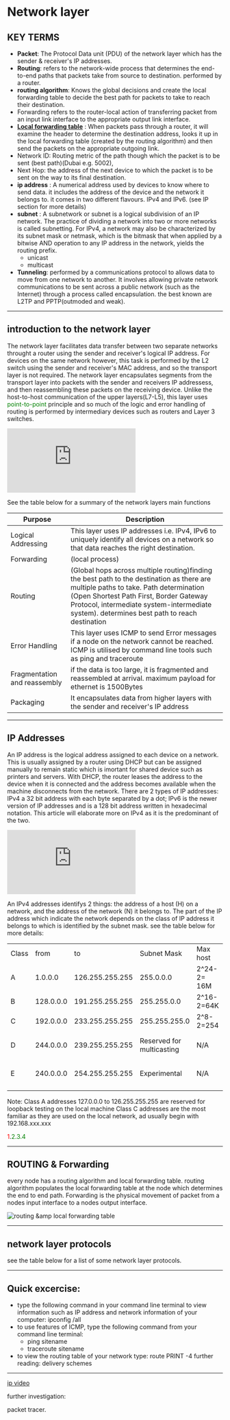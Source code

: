 <script src="formatter_old.js"></script>
<link rel="stylesheet" type="text/css" href="style.css">

# Network layer

## KEY TERMS

- <b>Packet</b>:  The Protocol Data unit (PDU) of the network layer which has the sender &amp; receiver's IP addresses.
- <b>Routing</b>: refers to the network-wide process that determines the end-to-end paths that packets take from source to destination. performed by a router.
- <b>routing algorithm</b>: Knows the global decisions and create the local forwarding table to decide the best path for packets to take to reach their destination. 
- Forwarding refers to the router-local action of transferring packet from an input link interface to the appropriate output link interface.
- <b>[Local forwarding table](https://www.youtube.com/watch?v=QR4JHXaz7ss)</b> : When packets pass through a router, it will examine the header to determine the destination address, looks it up in the local forwarding table (created by the routing algorithm) and then send the packets on the appropriate outgoing link. 
- Network ID: Routing metric of the path though which the packet is to be sent (best path)(Dubai e.g. 5002),
- Next Hop: the address of the next device to which the packet is to be sent on the way to its final destination.
- <b>ip address</b> : A numerical address used by devices to know where to send data. it includes the address of the device and the network it belongs to. it comes in two different flavours. IPv4 and IPv6. (see IP section for more details)
- <b>subnet</b> : A subnetwork or subnet is a logical subdivision of an IP network. The practice of dividing a network into two or more networks is called subnetting. For IPv4, a network may also be characterized by its subnet mask or netmask, which is the bitmask that when applied by a bitwise AND operation to any IP address in the network, yields the routing prefix.
    - unicast
    - multicast
- <b>Tunneling</b>: performed by a communications protocol to allows data to move from one network to another. It involves allowing private network communications to be sent across a public network (such as the Internet) through a process called encapsulation. the best known are L2TP and PPTP(outmoded and weak).
  
---

## introduction to the network layer

The network layer facilitates data transfer between two separate networks throught a router using the sender and receiver's logical IP address. For devices on the same network however, this task is performed by the L2 switch using the sender and receiver's MAC address, and so the transport layer is not required. The network layer encapsulates segments from  the transport layer into packets with the sender and receivers IP addressess, and then reassembling these packets on the receiving device. Unlike the host-to-host communication of the upper layers(L7-L5), this layer uses <span style="color:green">point-to-point</span> principle and so much of the logic and error handling of routing is performed by intermediary devices such as routers and Layer 3 switches. 


<span style="display:none">handles Routing of data. after data has arrived, each frame is examined to see if the data has reached its ultimate target. it recieves outgoing and incomming transmissions and ensures that it reaches the right target. for IP addressses this is achieved through ARP. Internet Protocol (IP) address is the adddress of your computer over a network. 
</span>


<embed src="https://www.youtube.com/embed/dNInnvmRivI">

See the table below for a summary of the network layers main functions 

<table>
<thead>
    <tr>
        <th>Purpose</th>
        <th>Description</th>
    </tr>
</thead>      
<tbody><tr>
    <td>Logical Addressing</td> 
    <td>This layer uses IP addresses i.e.  IPv4, IPv6 to uniquely identify all devices on a network so that data reaches the right destination.  </td>
</tr>
    <tr>
        <td>Forwarding</td> 
        <td>(local process)</td>
    </tr>
    <tr>
        <td>Routing</td> 
        <td> (Global hops across multiple routing)finding the best path to the destination as there are multiple paths to take.  Path determination (Open Shortest Path First, Border Gateway Protocol, intermediate system-intermediate system). determines best path to reach destination</td>
    </tr>
    <tr>
        <td>Error Handling</td>
        <td>This layer uses ICMP  to send Error messages if a node on the network cannot be reached. ICMP is  utilised by command line tools such as ping and traceroute</td>
    </tr>    
    <tr>
        <td>Fragmentation and reassembly</td>
        <td> if the data is too large, it is fragmented and reassembled at arrival. maximum payload for ethernet is 1500Bytes</td>
    </tr>
    <tr>
        <td>Packaging</td>
        <td>It encapsulates data from higher layers with the sender and receiver's IP address</td>
    </tr>
    
</tbody>
</table>

---


## IP Addresses

<span style="display:none">In this tutorial for beginners I discuss the structure of the IPv6 address, the network portion, the interface ID, and the network prefix. The function of the different types of IPv6 addresses: global unicast, link-local, unique local, and anycast. How SLAAC works in IPv6 address auto-configuration along with EUI-64 to auto-configure the interface-id. The role of ICMPv6 in router and neighbor solicitation and advertisement (RS, RA, NS, NA). I also go over IPv6 addresses that are important to know like IPv6 all routes default gateway, loopback, and multicast addresses like the all solicited nodes multicast address
</span>

An IP address is the logical address assigned to each device on a network. This is usually assigned by a router using DHCP but can be assigned manually to remain static which is imortant for shared device such as printers and servers. With DHCP, the router leases the address to the device when it is connected and the address becomes available when the machine disconnects from the network. There are 2 types of IP addresses: IPv4 a 32 bit address with each byte separated by a dot; IPv6 is the newer version of IP addresses and is a 128 bit address written in hexadecimal notation. This article will elaborate more on IPv4 as it is the predominant of the two.


<embed src="https://www.youtube.com/embed/7_-qWlvQQtY"></embed>

<!-- [vid](https://www.youtube.com/watch?v=v8aYhOxZuNg) -->
An IPv4 addresses identifys 2 things: the address of a host (H) on a network, and the address of the network (N) it belongs to. The part of the IP address which indicate the network depends on the class of IP address it belongs to which is identified by the subnet mask. see the table below for more details:

<table border="0" cellpadding="0" cellspacing="0">
 <colgroup><col>
 <col width="200px">
 <col>
 <col>
 <col>
 <col>
 <col>
 <col>
 <col>
 </colgroup><tbody><tr>
  <td>Class</td>
  <td>from</td>
  <td>to<span>&nbsp;</span></td>
  <td>Subnet Mask</td>
  <td>Max host</td>
  <td>No of networks</td>
  <td>Organisation</td>
  <td>first bit pattern</td>
  <td>Network/Host portion</td>
 </tr>
 <tr>
  <td>A</td>
  <td>1.0.0.0<span>&nbsp;</span></td>
  <td>126.255.255.255</td>
  <td>255.0.0.0</td>
  <td>2^24-2= 16M<span>&nbsp;</span></td>
  <td>2^7=128</td>
  <td>Large</td>
  <td>0xxxxxxx</td>
  <td>N.H.H.H</td>
 </tr>
 <tr>
  <td>B</td>
  <td>128.0.0.0</td>
  <td>191.255.255.255</td>
  <td>255.255.0.0</td>
  <td>2^16-2=64K</td>
  <td>2^14=16000</td>
  <td>Mid size</td>
  <td>10xxxxxx</td>
  <td>N.N.H.H</td>
 </tr>
 <tr>
  <td>C</td>
  <td>192.0.0.0</td>
  <td>233.255.255.255</td>
  <td>255.255.255.0</td>
  <td>2^8-2=254</td>
  <td>2^21=2M</td>
  <td>small</td>
  <td>110xxxxx</td>
  <td>N.N.N.H</td>
 </tr>
 <tr>
  <td>D</td>
  <td>244.0.0.0</td>
  <td>239.255.255.255</td>
  <td>Reserved for multicasting</td>
  <td>N/A</td>
  <td>reserved for multicast groups</td>
  <td>N/A</td>
  <td>1110xxxx</td>
  <td>N/A</td>
 </tr>
 <tr>
  <td>E</td>
  <td>240.0.0.0</td>
  <td>254.255.255.255</td>
  <td>Experimental</td>
  <td>N/A</td>
  <td>reserved for research and
  development</td>
  <td>future use</td>
  <td>1111xxxx</td>
  <td>N/A</td>
 </tr>
 <tr>
  <td colspan="9"></td>
 </tr>
</tbody></table>

Note: Class A addresses 127.0.0.0 to 126.255.255.255 are reserved for loopback testing on the local machine
Class C addresses are the most familiar as they are used on the local network, ad usually begin with 192.168.xxx.xxx

<span style="color:red">1</span>.<span style="color:green">2.3.4</span>

---

## ROUTING &amp; Forwarding

every node has a routing algorithm and local forwarding table.
routing algorithm populates the local forwarding table at the node which determines the end to end path. Forwarding is the physical movement of packet from a nodes input interface to a nodes output interface.


![routing &amp local forwarding table](https://slideplayer.com/slide/16427581/96/images/3/Interplay+between+routing+and+forwarding.jpg)


---


## network layer protocols

see the table below for a list of some network layer protocols.

<div id="l3-protocols" class="interactive-protocols flex flex--column"></div>

<table style="display:none" border="0" cellpadding="0" cellspacing="0">
 <colgroup>
  <col span="2">
  <col>
  <col span="3">
 </colgroup>
 <tbody>
  <tr>
    <td>Meaning</td>
    <td>Acronym</td>
    <td>Description</td>
    <td>IP</td>
    <td>Category</td>
    <td>Algorithm</td>
 </tr>
 <tr>
  <td>internet Group Management Protocol</td>
  <td>IGMP</td>
  <td>Management Protocol (IGMP) is a
  communications protocol used by hosts and adjacent routers on IPv4 networks
  to establish multicast group memberships. IGMP is an integral part of IP
  multicast and allows the network to direct multicast transmissions only to
  hosts that have requested them.<br>
    <br>
    IGMP can be used for one-to-many networking applications such as online
  streaming video and gaming, and allows more efficient use of resources when
  supporting these types of applications.<br>
    <br>
    version 1,2,3. 2 is current standard. Has a quwry 224.0.0.1 message,
  membership report message 22<font>4.0.0.2</font><font>and leave message. Ip datagram has an ip header(20 bytes and an
  igmp message( 8 bytes/32 bits) which includes type(8bit): membership query,
  membership report and leave; max response time(8bit) only used by membership
  query, and checksum(16 bits) determines the entire payload of the datagram.</font></td>
  <td>224.0.0.1</td>
  <td></td>
  <td></td>
 </tr>
 <tr>
  <td>Protocol
  Independent Multicast</td>
  <td>PIM</td>
  <td>ppim doesnt care if youre using
  rip or ospf. Optimal tree. Prune and graft in dense mode, occures every three
  minutes affects performance. Sparse mode uses shared distribution tree using
  a rendevous point. Protocol-Independent Multicast (PIM) is a family of
  multicast routing protocols for Internet Protocol (IP) networks that provide
  one-to-many and many-to-many distribution of data over a LAN, WAN or the
  Internet. It is termed protocol-independent because PIM does not include its
  own topology discovery mechanism, but instead uses routing information
  supplied by other routing protocols.<span>&nbsp;&nbsp;
  </span>PIM does not build its own routing tables. PIM uses the unicast
  routing table for reverse path forwarding.[1]:56–57. PIM-SM is commonly used
  in IPTV systems for routing multicast streams between VLANs, Subnets or local
  area networks.[4]</td>
  <td></td>
  <td></td>
  <td></td>
 </tr>
 <tr>
  <td>Enhanced
  Interior Gateway routing Protocol</td>
  <td>EIGRP</td>
  <td>For cisco routers, each router
  only knows about its neighbour and isnt aware of global. Neighbours exchange
  routing information. Establish connections by sending a hello message sent
  every 5 seconds. Hold timer is time allowed for a response (15 seconds). Uses
  RTP not TCP/UDP. Unlike other well known routing protocols, such as RIP,
  EIGRP only sends incremental updates, reducing the workload on the router and
  the amount of data that needs to be transmitted. In addition to the routing
  table, EIGRP uses the following tables to store information:<br>
    <br>
    Neighbor Table: The neighbor table keeps a record of the IP addresses of
  routers that have a direct physical connection with this router. Routers that
  are connected to this router indirectly, through another router, are not
  recorded in this table as they are not considered neighbors.<br>
    Topology Table: The topology table stores routes that it has learned from
  neighbor routing tables. Unlike a routing table, the topology table does not
  store all routes, but only routes that have been determined by EIGRP. The
  topology table also records the metrics for each of the listed EIGRP routes,
  the feasible successor and the successors. Routes in the topology table are
  marked as "passive" or "active". Passive indicates that
  EIGRP has determined the path for the specific route and has finished
  processing. Active indicates that EIGRP is still trying to calculate the best
  path for the specific route. Routes in the topology table are not usable by
  the router until they are inserted into the routing table. The topology table
  is never used by the router to forward traffic. Routes in the topology table
  will not be inserted into the routing table if they are active, are a
  feasible successor, or have a higher administrative distance than an
  equivalent path.[2]<br>
    Information in the topology table may be inserted into the router's routing
  table and can then be used to forward traffic. EIGRP supports the following
  features:[3]<br>
    <br>
    Support for Classless Inter-Domain Routing (CIDR) and variable length
  subnet masking. Routes are not summarized at the classful network boundary
  unless auto summary is enabled.<br>
    Support for load balancing on parallel links between sites.<br>
    The ability to use different authentication passwords at different
  times.<br>
    MD5 and SHA-2 authentication between two routers.<br>
    Sends topology changes, rather than sending the entire routing table when a
  route is changed.<br>
    Periodically checks if a route is available, and propagates routing changes
  to neighboring routers if any changes have occurred.<br>
    Runs separate routing processes for Internet Protocol (IP), IPv6, IPX and
  AppleTalk, through the use of protocol-dependent modules (PDMs).<br>
    Backwards compatibility with the IGRP routing protocols.[4].<br>
    Cisco Systems now classifies EIGRP as a distance vector routing protocol,
  but it is normally said to be a hybrid routing protocol.[4][9] While EIGRP is
  an advanced routing protocol that combines many of the features of both
  link-state and distance-vector routing protocols, EIGRP's DUAL algorithm
  contains many features which make it more of a distance vector routing
  protocol than a link-state routing protocol.[9][10]<span>&nbsp;</span></td>
  <td>224.0.0.10</td>
  <td>distance vector</td>
  <td></td>
 </tr>
 <tr>
  <td>Router
  Information Protocol</td>
  <td>RIP</td>
  <td>Determines best path by number
  of hops. Not always optimal disregards otherfactors such as network traffic
  bandwith. Load balanced when two paths are the same distance. It is a
  classful protocol so doesnt support Variable LAN Subnet Mask (VLSM). broadcast
  update every 30 seconds. 120 Administrative Distance (AD). maximum of 15 hops
  anymore is unreachable. Information Protocol (RIP) is one of the oldest
  distance-vector routing protocols which employs the hop count as a routing
  metric. RIP prevents routing loops by implementing a limit on the number of
  hops allowed in a path from source to destination. The largest number of hops
  allowed for RIP is 15, which limits the size of networks that RIP can
  support.<br>
    <br>
    RIP implements the split horizon, route poisoning and holddown mechanisms
  to prevent incorrect routing information from being propagated.<span>&nbsp; </span>Bellman–Ford algorithm and the
  Ford–Fulkerson algorithm distant-vector routing protocols started to be
  implemented from 1969 onwards in data networks such as the ARPANET and
  CYCLADES.</td>
  <td>224.0.0.9</td>
  <td>distance vector</td>
  <td>Bellman-ford</td>
 </tr>
 <tr>
  <td>Open
  Shrotest path First</td>
  <td>OSPF</td>
  <td>sever factors determine best
  path including: category of routing protocol. Adminsistrative distance,
  metric calculatin, timer, load balancing. Etc. Quick to converge but cant
  handle many routes. Each router has the same picture of the network as each
  other. this is done with LSA (Link State Advertisements)<span>&nbsp; </span>keeping it in an LSDB (Database), routers
  exchange their LSDB. Each ahas a RID (Router ID, usually an ip address, can
  be set manually or automatically)</td>
  <td>224.0.0.5</td>
  <td>link state</td>
  <td>Dijkstra</td>
 </tr>
 <tr>
  <td></td>
  <td>IS-IS</td>
  <td></td>
  <td></td>
  <td>link state</td>
  <td></td>
 </tr>
 <tr>
  <td>reverse
  path forwarding</td>
  <td>RPF</td>
  <td>distribution tree: source
  distribituion tree, and shared distributuion tree. ( see PIM)</td>
  <td></td>
  <td></td>
  <td></td>
 </tr>
 <tr>
  <td>Link
  State Advertisment</td>
  <td>LSA</td>
  <td></td>
  <td></td>
  <td></td>
  <td></td>
 </tr>
 <tr>
  <td>Border
  Gateway Protocol</td>
  <td>BGP</td>
  <td>uses TCP, port 179. router to
  router communication. How routers in autonomous systems (AS) communicate. How
  the exchange information and what to do with packets determine best path. The
  glue which connects service providers and ISPs. Supoports 250,000 routes and
  growing. it is now in version 4. it is optimised for scalability rather than
  convergence time. it only has 4 messages: open; keep alive; update;
  notification and has 6 protocols uses tcp on port 179</td>
  <td></td>
  <td></td>
  <td></td>
 </tr>
 <tr>
  <td>Internet Protocol
  Version 4</td>
  <td>IPv4</td>
  <td>An IPv4 address is a 32-bit numeric
  address written in decimal as four numbers separated by a dot. Each number
  can range between 0 to 255. There are four classes of IP addresses. e.g.
  192.168.1.1</td>
  <td colspan="3"></td>
 </tr>
 <tr>
  <td>Internet
  Protocol Version 6</td>
  <td>IPv6</td>
  <td>Ipv6 was
  introduced due to the limited number of IPv4 addresses. It is a 128 bits
  written in hexadecimal number consisting of 32 hexadecimal numbers.
  e.g.&nbsp;<font>FDA3:BBCC:DCEE:0:6166:283F:29EA:5293:</font><font>&nbsp;These numbers are grouped in 4's giving 8 groups or
  blocks. There is over 340 undecillion ipv6 addresses available.</font></td>
  <td colspan="3"></td>
 </tr>
 <tr>
  <td>ATM</td>
  <td>Asynchronous
  Transfer Mode</td>
  <td>A
  telecommunications standard for digital transmission of multiple types of
  traffic, including telephony (voice), data, and video signals in one network
  without the use of separate overlay networks.</td>
  <td colspan="3"></td>
 </tr>
 <tr>
  <td>Internet
  Control message protocol</td>
  <td>ICMP</td>
  <td>ICMP is used by
  network devices, including routers to send error messages and operational
  information indicating, for example, that a request service is not available
  or that a host or router could not be reached. Unlike TCP and UDP, ICMP isnt
  typically used to exchange data between systems nor is it employed by
  end-user network applications with the exception of ping and traceroute</td>
  <td colspan="3"></td>
 </tr>
 <tr>
  <td>Internet
  Group Messaging Protocol</td>
  <td>IGMP/v6</td>
  <td>IGMP is a
  communications protocol used by hosts and adjacent routers on IPv4 networks
  to establish multicast group memberships only to hosts that have requested
  them. IGMP can be used for one-to-many networking applications such as online
  streaming video and gaming, and allows more efficient use of resources. For
  IPv6 networks, this is handled by Multicast Listener Discovery (MLD) which is
  a part of ICMPv6</td>
  <td colspan="3"></td>
 </tr>
 <tr>
  <td>Protocol
  Independent Multicast</td>
  <td>PIM</td>
  <td>After a host has
  sent a multicast request with ICMP to the local router, PIM is then used
  between the local and remote multicast routers, to direct multicast traffic
  from hosts sending multicasts to hosts that have registered through IGMP to
  receive them.</td>
  <td colspan="3"></td>
 </tr>
 <tr>
  <td>L2TP</td>
  <td>Layer 2 Tunneling
  Protocol</td>
  <td>A tunneling
  protocol used to support virtual private networks (VPNs) or as part of the
  delivery of services by ISPs. It encrypts its own control messages (using an
  optional pre-shared secret), and does not provide any encryption or
  confidentiality of content by itself. Rather, it provides a tunnel for Layer
  2 (which may be encrypted), and the tunnel itself may be passed over a Layer
  3 encryption protocol such as IPsec [1]</td>
  <td colspan="3"></td>
 </tr>
</tbody></table>

<table style="display:none">
    <thead>
    <tr>
        <th>Protocol</th>
        <th>Acronym</th>
        <th>Description</th>
    </tr>
</thead>
    <tbody>
        <tr>
            <td>Internet Protocol Version 4</td>
            <td>IPv4</td>
            <td>An IPv4 address is a 32-bit numeric address written in decimal as four numbers separated by a dot. Each number can range between  0 to 255. There are four classes of IP addresses. e.g. 192.168.1.1</td>
        </tr>   
<tr>
            <td>Internet Protocol Version 6</td>
            <td>IPv6</td>
            <td>Ipv6 was introduced due to the limited number of IPv4 addresses. It is a 128 bits written in hexadecimal number consisting of 32 hexadecimal numbers. e.g. <span style="color:green">FDA3:BBCC:DCEE:0:6166:283F:29EA:5293:</span> These numbers are grouped in 4's giving 8 groups or blocks. There is over 340 undecillion ipv6 addresses available.    
</td>
        </tr>   
        <tr>    
            <td>ATM</td>
            <td>Asynchronous Transfer Mode</td>
            <td> A telecommunications standard for digital transmission of multiple types of traffic, including telephony (voice), data, and video signals in one network without the use of separate overlay networks.</td>
        </tr>   
        <tr>    
            <td>Internet Control message protocol</td>
            <td>ICMP</td>
            <td>ICMP is used by network devices, including routers to send error messages and operational information indicating, for example, that a request service is not available or that a host or router could not be reached. Unlike TCP and UDP, ICMP isnt typically used to exchange data between systems nor is it employed by end-user network applications with the exception of ping and traceroute</td>
        </tr>   
        <tr>    
            <td>Internet Group Messaging Protocol</td>
            <td>IGMP/v6</td>
            <td>IGMP is a communications protocol used by hosts and adjacent routers on IPv4 networks to establish multicast group memberships only to hosts that have requested them. IGMP can be used for one-to-many networking applications such as online streaming video and gaming, and allows more efficient use of resources. For IPv6 networks, this is handled by Multicast Listener Discovery (MLD) which is a part of ICMPv6  <span style="display:none"> IGMP is used by hosts and adjacent routers on IPv4 networks to establish multicast group memberships... That is IGMP will be within the local multicast router and the end host client... then to cross the L3 boundary (eg. a router) protocol like Protocol Independent Multicast (PIM) is then used between the local and remote multicast routers, to direct multicast traffic from the multicast server to many multicast clients.</span></td>
        </tr>   
        <tr>
          <td>Protocol Independent Multicast</td>
          <td>PIM</td>
          <td>After a host has sent a multicast request with ICMP to the local router, PIM is then used between the local and remote multicast routers, to direct multicast traffic from hosts sending multicasts to hosts that have registered through IGMP to receive them.</td>
        </tr>
        <tr>
            <td>L2TP</td>
            <td>Layer 2 Tunneling Protocol </td>
            <td>A tunneling protocol used to support virtual private networks (VPNs) or as part of the delivery of services by ISPs. It  encrypts  its own control messages (using an optional pre-shared secret), and does not provide any encryption or confidentiality of content by itself. Rather, it provides a tunnel for Layer 2 (which may be encrypted), and the tunnel itself may be passed over a Layer 3 encryption protocol such as IPsec [1]</td>
        </tr>
    </tbody>
</table>


---


## Quick excercise:
- type the following command in your command line terminal to view information such as IP address and network information of your computer: ipconfig /all
- to use features of ICMP, type the following command from your command line terminal: 
  - ping sitename
  - traceroute sitename
- to view the routing table of your network type: route PRINT -4
further reading: 
delivery schemes

---

[ip video](https://www.youtube.com/watch?v=z7Al3P8ShM8)

further investigation:

packet tracer.